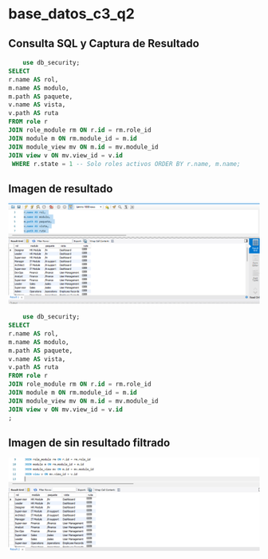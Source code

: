 # base_datos_c3_q2

## Consulta SQL y Captura de Resultado

```sql
    use db_security;
SELECT 
r.name AS rol, 
m.name AS modulo, 
m.path AS paquete, 
v.name AS vista, 
v.path AS ruta 
FROM role r 
JOIN role_module rm ON r.id = rm.role_id 
JOIN module m ON rm.module_id = m.id 
JOIN module_view mv ON m.id = mv.module_id 
JOIN view v ON mv.view_id = v.id
 WHERE r.state = 1 -- Solo roles activos ORDER BY r.name, m.name;

```
## Imagen de resultado 
![Diagrama de Clases](Filtrado.png)
```sql
    use db_security;
SELECT 
r.name AS rol, 
m.name AS modulo, 
m.path AS paquete, 
v.name AS vista, 
v.path AS ruta 
FROM role r 
JOIN role_module rm ON r.id = rm.role_id 
JOIN module m ON rm.module_id = m.id 
JOIN module_view mv ON m.id = mv.module_id 
JOIN view v ON mv.view_id = v.id
;

```
## Imagen de sin resultado filtrado
![Diagrama de Clases](completa.png)